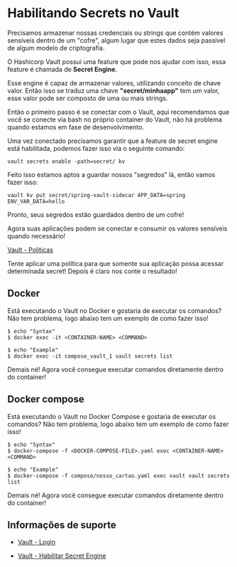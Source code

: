 # Habilitando Secrets no Vault

Precisamos armazenar nossas credenciais ou strings que contém valores sensíveis dentro de um
"cofre", algum lugar que estes dados seja passível de algum modelo de criptografia.

O Hashicorp Vault possui uma feature que pode nos ajudar com isso, essa feature é chamada
de **Secret Engine**.

Esse engine é capaz de armazenar valores, utilizando conceito de chave valor. Então
isso se traduz uma chave **"secret/minhaapp"** tem um valor, esse valor pode ser composto de uma 
ou mais strings.

Então o primeiro passo é se conectar com o Vault, aqui recomendamos que você se conecte via bash no 
próprio container do Vault, não há problema quando estamos em fase de desenvolvimento.

Uma vez conectado precisamos garantir que a feature de secret engine está habilitada, podemos fazer
isso via o seguinte comando:

```shell script
vault secrets enable -path=secret/ kv
```

Feito isso estamos aptos a guardar nossos "segredos" lá, então vamos fazer isso:

```shell script
vault kv put secret/spring-vault-sidecar APP_DATA=spring ENV_VAR_DATA=hello
``` 

Pronto, seus segredos estão guardados dentro de um cofre!

Agora suas aplicações podem se conectar e consumir os valores sensíveis quando necessário!

[Vault - Politicas](https://www.vaultproject.io/docs/concepts/policies)

Tente aplicar uma política para que somente sua aplicação possa acessar determinada secret! Depois é claro
nos conte o resultado!

## Docker

Está executando o Vault no Docker e gostaria de executar os comandos? Não tem problema, logo abaixo tem um exemplo 
de como fazer isso!

```shell script
$ echo "Syntax"
$ docker exec -it <CONTAINER-NAME> <COMMAND>

$ echo "Example"
$ docker exec -it compose_vault_1 vault secrets list
```

Demais né! Agora você consegue executar comandos diretamente dentro do container!

## Docker compose

Está executando o Vault no Docker Compose e gostaria de executar os comandos? Não tem problema, logo abaixo tem um exemplo 
de como fazer isso!

```shell script
$ echo "Syntax"
$ docker-compose -f <DOCKER-COMPOSE-FILE>.yaml exec <CONTAINER-NAME> <COMMAND>

$ echo "Example"
$ docker-compose -f compose/nosso_cartao.yaml exec vault vault secrets list
```

Demais né! Agora você consegue executar comandos diretamente dentro do container!

## Informações de suporte

* [Vault - Login](https://www.vaultproject.io/docs/commands/login)

* [Vault - Habilitar Secret Engine](https://www.vaultproject.io/docs/commands/secrets/enable)
